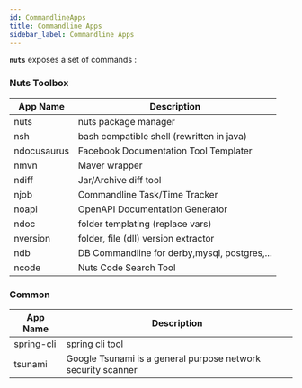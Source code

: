 ```yaml
---
id: CommandlineApps
title: Commandline Apps
sidebar_label: Commandline Apps
---
```


**```nuts```** exposes a set of commands :

### Nuts Toolbox

| App Name    | Description                                  |
|-------------|----------------------------------------------|
| nuts        | nuts package manager                         |
| nsh         | bash compatible shell (rewritten in java)    |
| ndocusaurus | Facebook Documentation Tool Templater        |
| nmvn        | Maver wrapper                                |
| ndiff       | Jar/Archive diff tool                        |
| njob        | Commandline Task/Time Tracker                |
| noapi       | OpenAPI Documentation Generator              |
| ndoc        | folder templating (replace vars)             |
| nversion    | folder, file (dll) version extractor         |
| ndb         | DB Commandline for derby,mysql, postgres,... |
| ncode       | Nuts Code Search Tool                        |

### Common

| App Name   | Description                                                   |
|------------|---------------------------------------------------------------|
| spring-cli | spring cli tool                                               |
| tsunami    | Google Tsunami is a general purpose network security scanner  |


